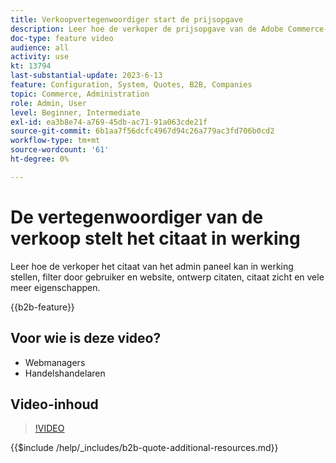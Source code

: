 ```yaml
---
title: Verkoopvertegenwoordiger start de prijsopgave
description: Leer hoe de verkoper de prijsopgave van de Adobe Commerce-beheerder kan initiëren
doc-type: feature video
audience: all
activity: use
kt: 13794
last-substantial-update: 2023-6-13
feature: Configuration, System, Quotes, B2B, Companies
topic: Commerce, Administration
role: Admin, User
level: Beginner, Intermediate
exl-id: ea3b8e74-a769-45db-ac71-91a063cde21f
source-git-commit: 6b1aa7f56dcfc4967d94c26a779ac3fd706b0cd2
workflow-type: tm+mt
source-wordcount: '61'
ht-degree: 0%

---
```


# De vertegenwoordiger van de verkoop stelt het citaat in werking

Leer hoe de verkoper het citaat van het admin paneel kan in werking stellen, filter door gebruiker en website, ontwerp citaten, citaat zicht en vele meer eigenschappen.

{{b2b-feature}}

## Voor wie is deze video?

- Webmanagers
- Handelshandelaren

## Video-inhoud

>[!VIDEO](https://video.tv.adobe.com/v/3420390?learn=on)

{{$include /help/_includes/b2b-quote-additional-resources.md}}
